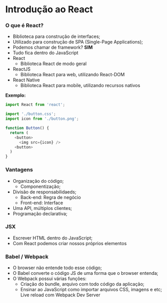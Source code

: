 # Introdução ao React

### O que é React?

* Biblioteca para construção de interfaces;
* Utilizado para construção de SPA (Single-Page Applications);
* Podemos chamar de framework? **SIM**
* Tudo fica dentro do JavaScript
* React
  * Biblioteca React de modo geral
* ReactJS
  * Biblioteca React para web, utilizando React-DOM
* React Native
  * Biblioteca React para mobile, utilizando recursos nativos

**Exemplo:**

```js
import React from 'react';

import './button.css';
import icon from './button.png';

function Button() {
  return (
    <button>
      <img src={icon} />
    <button>
  )
}
```

### Vantagens

* Organização do código;
  * Componentização;
* Divisão de responsabilidaeds;
  * Back-end: Regra de negócio
  * Front-end: Interface
* Uma API, múltiplos clientes;
* Programação declarativa;

### JSX

* Escrever HTML dentro do JavaScript;
* Com React podemos criar nossos próprios elementos

### Babel / Webpack

* O browser não entende todo esse código;
* O Babel converte o código JS de uma forma que o browser entenda;
* O Webpack possui várias funções:
  * Criação do bundle, arquivo com todo código da aplicação;
  * Ensinar ao JavaScript como importar arquivos CSS, imagens e etc;
  Live reload com Webpack Dev Server